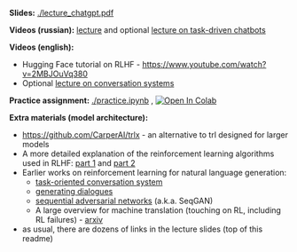 __Slides:__ [./lecture_chatgpt.pdf](./lecture_chatgpt.pdf)

__Videos (russian):__ [lecture](https://disk.yandex.ru/i/V2_1ND2HMEPeBg) and optional [lecture on task-driven chatbots](https://yadi.sk/i/4e_vqRDqwVGiFA) 


__Videos (english):__
- Hugging Face tutorial on RLHF - https://www.youtube.com/watch?v=2MBJOuVq380
- Optional [lecture on conversation systems](https://disk.yandex.ru/i/XR1-8CghVOIK7A)



__Practice assignment:__ [./practice.ipynb](./practice.ipynb) ,  [![Open In Colab](https://colab.research.google.com/assets/colab-badge.svg)](https://colab.research.google.com/github/yandexdataschool/nlp_course/blob/2023/week08_rlhf/practice.ipynb)



__Extra materials (model architecture):__
- https://github.com/CarperAI/trlx - an alternative to trl designed for larger models
- A more detailed explanation of the reinforcement learning algorithms used in RLHF: [part 1](https://github.com/yandexdataschool/Practical_RL/tree/240c989fb1cca52effc289c4033438fa67af1e20/week06_policy_based) and [part 2](https://github.com/yandexdataschool/Practical_RL/tree/240c989fb1cca52effc289c4033438fa67af1e20/week09_policy_II)
- Earlier works on reinforcement learning for natural language generation:
  * [task-oriented conversation system](https://arxiv.org/abs/1703.07055)
  * [generating dialogues](https://arxiv.org/abs/1606.01541)
  * [sequential adversarial networks](https://arxiv.org/abs/1609.05473) (a.k.a. SeqGAN)
  * A large overview for machine translation (touching on RL, including RL failures) - [arxiv](https://arxiv.org/abs/1609.08144)
- as usual, there are dozens of links in the lecture slides (top of this readme)
